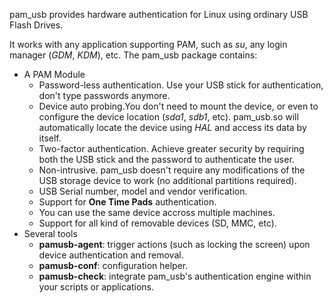 pam_usb provides hardware authentication for Linux using ordinary USB Flash Drives.

It works with any application supporting PAM, such as _su_, any login manager (_GDM_, _KDM_), etc. The pam_usb package contains:

* A PAM Module
    * Password-less authentication. Use your USB stick for authentication, don't type passwords anymore.
    * Device auto probing.You don't need to mount the device, or even to configure the device location (_sda1_, _sdb1_, etc). pam_usb.so will automatically locate the device using _HAL_ and access its data by itself.
    * Two-factor authentication. Achieve greater security by requiring both the USB stick and the password to authenticate the user.
    * Non-intrusive. pam_usb doesn't require any modifications of the USB storage device to work (no additional partitions required).
    * USB Serial number, model and vendor verification.
    * Support for **One Time Pads** authentication.
    * You can use the same device accross multiple machines.
    * Support for all kind of removable devices (SD, MMC, etc).
* Several tools
    * **pamusb-agent**: trigger actions (such as locking the screen) upon device authentication and removal.
    * **pamusb-conf**: configuration helper.
    * **pamusb-check**: integrate pam_usb's authentication engine within your scripts or applications.
